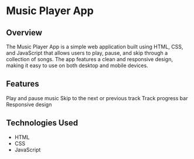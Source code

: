 # Music Player App



## Overview

The Music Player App is a simple web application built using HTML, CSS, and JavaScript that allows users to play, pause, and skip through a collection of songs. The app features a clean and responsive design, making it easy to use on both desktop and mobile devices.

## Features

Play and pause music
Skip to the next or previous track
Track progress bar
Responsive design

## Technologies Used

- HTML
- CSS
- JavaScript
